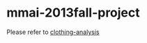 mmai-2013fall-project
=====================
Please refer to [clothing-analysis](https://github.com/sh1r0/mmai-2013fall-project/tree/master/clothing-analysis)
